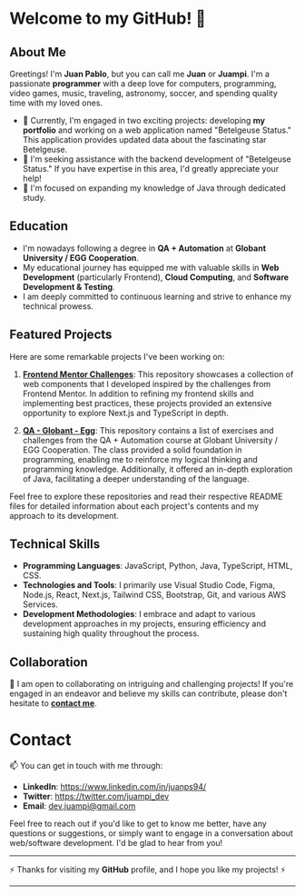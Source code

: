 # Welcome to my GitHub! 👋

## About Me

Greetings! I'm **Juan Pablo**, but you can call me **Juan** or **Juampi**. I'm a passionate **programmer** with a deep love for computers, programming, video games, music, traveling, astronomy, soccer, and spending quality time with my loved ones.

- 🔭 Currently, I'm engaged in two exciting projects: developing **my portfolio** and working on a web application named "Betelgeuse Status." This application provides updated data about the fascinating star Betelgeuse.
- 🤔 I'm seeking assistance with the backend development of "Betelgeuse Status." If you have expertise in this area, I'd greatly appreciate your help!
- 🌱 I'm focused on expanding my knowledge of Java through dedicated study.

## Education

- I'm nowadays following a degree in **QA + Automation** at **Globant University / EGG Cooperation**.
- My educational journey has equipped me with valuable skills in **Web Development** (particularly Frontend), **Cloud Computing**, and **Software Development & Testing**.
- I am deeply committed to continuous learning and strive to enhance my technical prowess.

## Featured Projects

Here are some remarkable projects I've been working on:

1. **[Frontend Mentor Challenges](https://github.com/juan-ps/frontend-mentor-challenges)**: This repository showcases a collection of web components that I developed inspired by the challenges from Frontend Mentor. In addition to refining my frontend skills and implementing best practices, these projects provided an extensive opportunity to explore Next.js and TypeScript in depth.

2. **[QA - Globant - Egg](https://github.com/juan-ps/qaGlobantEgg)**: This repository contains a list of exercises and challenges from the QA + Automation course at Globant University / EGG Cooperation. The class provided a solid foundation in programming, enabling me to reinforce my logical thinking and programming knowledge. Additionally, it offered an in-depth exploration of Java, facilitating a deeper understanding of the language.

Feel free to explore these repositories and read their respective README files for detailed information about each project's contents and my approach to its development.

## Technical Skills

- **Programming Languages**: JavaScript, Python, Java, TypeScript, HTML, CSS.
- **Technologies and Tools**: I primarily use Visual Studio Code, Figma, Node.js, React, Next.js, Tailwind CSS, Bootstrap, Git, and various AWS Services.
- **Development Methodologies**: I embrace and adapt to various development approaches in my projects, ensuring efficiency and sustaining high quality throughout the process.

## Collaboration

👯 I am open to collaborating on intriguing and challenging projects! If you're engaged in an endeavor and believe my skills can contribute, please don't hesitate to **[contact me](mailto:dev.juampi@gmail.com)**.

# **Contact**

📫 You can get in touch with me through:

- **LinkedIn**: https://www.linkedin.com/in/juanps94/
- **Twitter**: https://twitter.com/juampi_dev
- **Email**: dev.juampi@gmail.com

Feel free to reach out if you'd like to get to know me better, have any questions or suggestions, or simply want to engage in a conversation about web/software development. I'd be glad to hear from you!

------------------------

⚡ Thanks for visiting my **GitHub** profile, and I hope you like my projects! ⚡

------------------------
